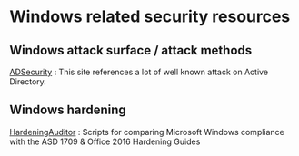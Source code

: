 # Windows related security resources

## Windows attack surface / attack methods

[ADSecurity](http://adsecurity.org/) : This site references a lot of well known attack on Active Directory.


## Windows hardening

[HardeningAuditor](https://github.com/cottinghamd/HardeningAuditor) : Scripts for comparing Microsoft Windows compliance with the ASD 1709 & Office 2016 Hardening Guides 
